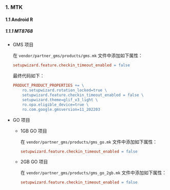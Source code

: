 ### 1. MTK

#### 1.1 Android R

##### 1.1.1 MT8768

+ GMS 项目

  在 `vendor/partner_gms/products/gms.mk` 文件中添加如下属性：

  ```makefile
  setupwizard.feature.checkin_timeout_enabled = false
  ```

  最终代码如下：

  ```makefile
  PRODUCT_PRODUCT_PROPERTIES += \
      ro.setupwizard.rotation_locked=true \
      setupwizard.feature.checkin_timeout_enabled = false \
      setupwizard.theme=glif_v3_light \
      ro.opa.eligible_device=true \
      ro.com.google.gmsversion=11_202203
  ```

+ GO 项目

  + 1GB GO 项目

    在 `vendor/partner_gms/products/gms_go.mk` 文件中添加如下属性：

    ```makefile
    setupwizard.feature.checkin_timeout_enabled = false
    ```

  + 2GB GO 项目

    在 `vendor/partner_gms/products/gms_go_2gb.mk` 文件中添加如下属性：

    ```makefile
    setupwizard.feature.checkin_timeout_enabled = false
    ```

    

  

